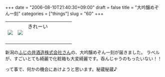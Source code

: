 +++
date = "2006-08-10T21:40:30+09:00"
draft = false
title = "大吟醸めぞん一刻"
categories = ["things"]
slug = "60"
+++

<table width="100%">
	<tr>
		<td width="15%" valign="middle">
			<a href="http://keruru.net/images/44db293e042d1-img021.html" onclick="window.open('http://keruru.net/images/44db293e042d1-img021.html','popup','width=640,height=800,scrollbars=no,resizable=no,toolbar=no,directories=no,location=no,menubar=no,status=no'); return false"><img src="http://keruru.net/images/44db293e042d1-thumb_img021.jpg" border="0" /></a>
		</td>
		<td width="15%" valign="middle">
			<a href="http://keruru.net/images/44db293e32892-img023.html" onclick="window.open('http://keruru.net/images/44db293e32892-img023.html','popup','width=640,height=800,scrollbars=no,resizable=no,toolbar=no,directories=no,location=no,menubar=no,status=no'); return false"><img src="http://keruru.net/images/44db293e32892-thumb_img023.jpg" border="0" /></a>
		</td>
		<td width="70%" valign="middle">
			きれーい<br /><br /><br />
		</td>
	</tr>
</table>

新潟の<a href="http://park22.wakwak.com/~fujinoi/">ふじの井酒造株式会社さん</a>の、大吟醸めぞん一刻が届きました。
ラベルが、すごいとても綺麗で化粧箱も大変綺麗です。呑んじゃうのもったいない！！

って事で、何かの機会にあけようと思います。秘蔵秘蔵♪
